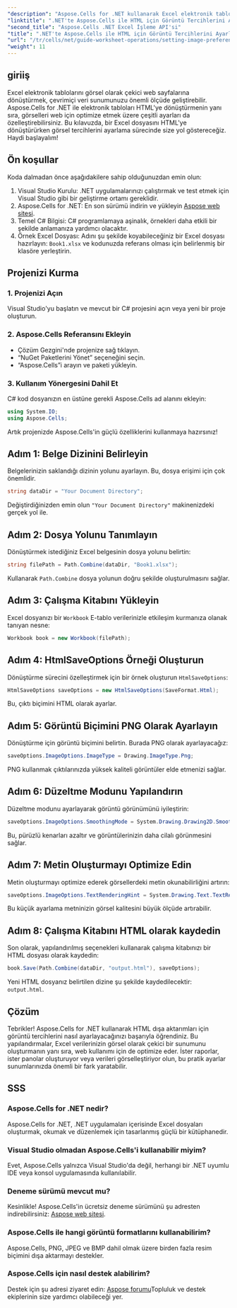 ```yaml
---
"description": "Aspose.Cells for .NET kullanarak Excel elektronik tablolarını görsel olarak çekici HTML web sayfalarına nasıl etkili bir şekilde dönüştürebileceğinizi öğrenin. Bu adım adım kılavuz, görüntü tercihlerini ayarlamaktan metin oluşturmayı optimize etmeye kadar her şeyi kapsar."
"linktitle": ".NET'te Aspose.Cells ile HTML için Görüntü Tercihlerini Ayarlama"
"second_title": "Aspose.Cells .NET Excel İşleme API'si"
"title": ".NET'te Aspose.Cells ile HTML için Görüntü Tercihlerini Ayarlama"
"url": "/tr/cells/net/guide-worksheet-operations/setting-image-preferences/"
"weight": 11
---
```


## giriiş

Excel elektronik tablolarını görsel olarak çekici web sayfalarına dönüştürmek, çevrimiçi veri sunumunuzu önemli ölçüde geliştirebilir. Aspose.Cells for .NET ile elektronik tabloları HTML'ye dönüştürmenin yanı sıra, görselleri web için optimize etmek üzere çeşitli ayarları da özelleştirebilirsiniz. Bu kılavuzda, bir Excel dosyasını HTML'ye dönüştürürken görsel tercihlerini ayarlama sürecinde size yol göstereceğiz. Haydi başlayalım!

## Ön koşullar

Koda dalmadan önce aşağıdakilere sahip olduğunuzdan emin olun:

1. Visual Studio Kurulu: .NET uygulamalarınızı çalıştırmak ve test etmek için Visual Studio gibi bir geliştirme ortamı gereklidir.
2. Aspose.Cells for .NET: En son sürümü indirin ve yükleyin [Aspose web sitesi](https://releases.aspose.com/cells/net/).
3. Temel C# Bilgisi: C# programlamaya aşinalık, örnekleri daha etkili bir şekilde anlamanıza yardımcı olacaktır.
4. Örnek Excel Dosyası: Adını şu şekilde koyabileceğiniz bir Excel dosyası hazırlayın: `Book1.xlsx` ve kodunuzda referans olması için belirlenmiş bir klasöre yerleştirin.

## Projenizi Kurma

### 1. Projenizi Açın

Visual Studio'yu başlatın ve mevcut bir C# projesini açın veya yeni bir proje oluşturun.

### 2. Aspose.Cells Referansını Ekleyin

- Çözüm Gezgini'nde projenize sağ tıklayın.
- “NuGet Paketlerini Yönet” seçeneğini seçin.
- “Aspose.Cells”i arayın ve paketi yükleyin.

### 3. Kullanım Yönergesini Dahil Et

C# kod dosyanızın en üstüne gerekli Aspose.Cells ad alanını ekleyin:

```csharp
using System.IO;
using Aspose.Cells;
```

Artık projenizde Aspose.Cells'in güçlü özelliklerini kullanmaya hazırsınız!

## Adım 1: Belge Dizinini Belirleyin

Belgelerinizin saklandığı dizinin yolunu ayarlayın. Bu, dosya erişimi için çok önemlidir.

```csharp
string dataDir = "Your Document Directory";
```

Değiştirdiğinizden emin olun `"Your Document Directory"` makinenizdeki gerçek yol ile.

## Adım 2: Dosya Yolunu Tanımlayın

Dönüştürmek istediğiniz Excel belgesinin dosya yolunu belirtin:

```csharp
string filePath = Path.Combine(dataDir, "Book1.xlsx");
```

Kullanarak `Path.Combine` dosya yolunun doğru şekilde oluşturulmasını sağlar.

## Adım 3: Çalışma Kitabını Yükleyin

Excel dosyanızı bir `Workbook` E-tablo verilerinizle etkileşim kurmanıza olanak tanıyan nesne:

```csharp
Workbook book = new Workbook(filePath);
```

## Adım 4: HtmlSaveOptions Örneği Oluşturun

Dönüştürme sürecini özelleştirmek için bir örnek oluşturun `HtmlSaveOptions`:

```csharp
HtmlSaveOptions saveOptions = new HtmlSaveOptions(SaveFormat.Html);
```

Bu, çıktı biçimini HTML olarak ayarlar.

## Adım 5: Görüntü Biçimini PNG Olarak Ayarlayın

Dönüştürme için görüntü biçimini belirtin. Burada PNG olarak ayarlayacağız:

```csharp
saveOptions.ImageOptions.ImageType = Drawing.ImageType.Png;
```

PNG kullanmak çıktılarınızda yüksek kaliteli görüntüler elde etmenizi sağlar.

## Adım 6: Düzeltme Modunu Yapılandırın

Düzeltme modunu ayarlayarak görüntü görünümünü iyileştirin:

```csharp
saveOptions.ImageOptions.SmoothingMode = System.Drawing.Drawing2D.SmoothingMode.AntiAlias;
```

Bu, pürüzlü kenarları azaltır ve görüntülerinizin daha cilalı görünmesini sağlar.

## Adım 7: Metin Oluşturmayı Optimize Edin

Metin oluşturmayı optimize ederek görsellerdeki metin okunabilirliğini artırın:

```csharp
saveOptions.ImageOptions.TextRenderingHint = System.Drawing.Text.TextRenderingHint.AntiAlias;
```

Bu küçük ayarlama metninizin görsel kalitesini büyük ölçüde artırabilir.

## Adım 8: Çalışma Kitabını HTML olarak kaydedin

Son olarak, yapılandırılmış seçenekleri kullanarak çalışma kitabınızı bir HTML dosyası olarak kaydedin:

```csharp
book.Save(Path.Combine(dataDir, "output.html"), saveOptions);
```

Yeni HTML dosyanız belirtilen dizine şu şekilde kaydedilecektir: `output.html`.

## Çözüm

Tebrikler! Aspose.Cells for .NET kullanarak HTML dışa aktarımları için görüntü tercihlerini nasıl ayarlayacağınızı başarıyla öğrendiniz. Bu yapılandırmalar, Excel verilerinizin görsel olarak çekici bir sunumunu oluşturmanın yanı sıra, web kullanımı için de optimize eder. İster raporlar, ister panolar oluşturuyor veya verileri görselleştiriyor olun, bu pratik ayarlar sunumlarınızda önemli bir fark yaratabilir.

## SSS

### Aspose.Cells for .NET nedir?

Aspose.Cells for .NET, .NET uygulamaları içerisinde Excel dosyaları oluşturmak, okumak ve düzenlemek için tasarlanmış güçlü bir kütüphanedir.

### Visual Studio olmadan Aspose.Cells'i kullanabilir miyim?

Evet, Aspose.Cells yalnızca Visual Studio'da değil, herhangi bir .NET uyumlu IDE veya konsol uygulamasında kullanılabilir.

### Deneme sürümü mevcut mu?

Kesinlikle! Aspose.Cells'in ücretsiz deneme sürümünü şu adresten indirebilirsiniz: [Aspose web sitesi](https://releases.aspose.com/).

### Aspose.Cells ile hangi görüntü formatlarını kullanabilirim?

Aspose.Cells, PNG, JPEG ve BMP dahil olmak üzere birden fazla resim biçimini dışa aktarmayı destekler.

### Aspose.Cells için nasıl destek alabilirim?

Destek için şu adresi ziyaret edin: [Aspose forumu](https://forum.aspose.com/c/cells/9)Topluluk ve destek ekiplerinin size yardımcı olabileceği yer.